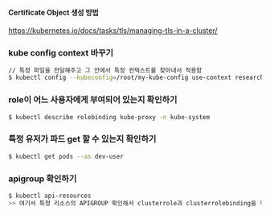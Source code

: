 #### Certificate Object 생성 방법
https://kubernetes.io/docs/tasks/tls/managing-tls-in-a-cluster/

### kube config context 바꾸기
```bash
// 특정 파일을 전달해주고 그 안에서 특정 컨텍스트를 찾아내서 적용함
$ kubectl config --kubeconfig=/root/my-kube-config use-context research
```

### role이 어느 사용자에게 부여되어 있는지 확인하기
```bash
$ kubectl describe rolebinding kube-proxy -n kube-system
```
### 특정 유저가 파드 get 할 수 있는지 확인하기
```bash
$ kubectl get pods --as dev-user
```

### apigroup 확인하기
```bash
$ kubectl api-resources
>> 여기서 특정 리소스의 APIGROUP 확인해서 clusterrole과 clusterrolebinding을 작성 가능
```
